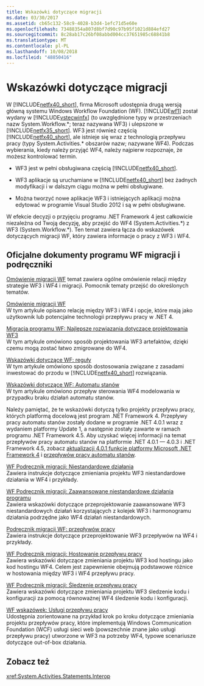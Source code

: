 ```yaml
---
title: Wskazówki dotyczące migracji
ms.date: 03/30/2017
ms.assetid: cb65c132-58c9-4028-b3d4-1efc71d5e60e
ms.openlocfilehash: 73488354a807d8bf7d90c97b95f1021d884efd27
ms.sourcegitcommit: 8c28ab17c26bf08abbd004cc37651985c68841b8
ms.translationtype: MT
ms.contentlocale: pl-PL
ms.lasthandoff: 10/08/2018
ms.locfileid: "48850416"
---
```

# <a name="migration-guidance"></a>Wskazówki dotyczące migracji
W [!INCLUDE[netfx40_short](../../../includes/netfx40-short-md.md)], firma Microsoft udostępnia drugą wersją główną systemu Windows Workflow Foundation (WF). [!INCLUDE[wf1](../../../includes/wf1-md.md)] został wydany w [!INCLUDE[vstecwinfx](../../../includes/vstecwinfx-md.md)] (to uwzględnione typy w przestrzeniach nazw System.Workflow.*; teraz nazywana WF3) i ulepszone w [!INCLUDE[netfx35_short](../../../includes/netfx35-short-md.md)]. WF3 jest również częścią [!INCLUDE[netfx40_short](../../../includes/netfx40-short-md.md)], ale istnieje się wraz z technologią przepływu pracy (typy System.Activities.\* obszarów nazw; nazywane WF4). Podczas wybierania, kiedy należy przyjąć WF4, należy najpierw rozpoznaje, że możesz kontrolować termin.  
  
-   WF3 jest w pełni obsługiwana częścią [!INCLUDE[netfx40_short](../../../includes/netfx40-short-md.md)].  
  
-   WF3 aplikacje są uruchamiane w [!INCLUDE[netfx40_short](../../../includes/netfx40-short-md.md)] bez żadnych modyfikacji i w dalszym ciągu można w pełni obsługiwane.  
  
-   Można tworzyć nowe aplikacje WF3 i istniejących aplikacji można edytować w programie Visual Studio 2012 i są w pełni obsługiwane.  
  
 W efekcie decyzji o przyjęciu programu .NET Framework 4 jest całkowicie niezależna od Twoją decyzję, aby przejść do WF4 (System.Activities.*) z WF3 (System.Workflow.\*). Ten temat zawiera łącza do wskazówek dotyczących migracji WF, który zawiera informacje o pracy z WF3 i WF4.  
  
## <a name="wf-migration-whitepapers-and-cookbooks"></a>Oficjalne dokumenty programu WF migracji i podręczniki  
 [Omówienie migracji WF](https://go.microsoft.com/fwlink/?LinkId=153873) temat zawiera ogólne omówienie relacji między strategie WF3 i WF4 i migracji. Pomocnik tematy przejść do określonych tematów.  
  
 [Omówienie migracji WF](https://go.microsoft.com/fwlink/?LinkId=153873)  
 W tym artykule opisano relację między WF3 i WF4 i opcje, które mają jako użytkownik lub potencjalne technologii przepływu pracy w .NET 4.  
  
 [Migracja programu WF: Najlepsze rozwiązania dotyczące projektowania WF3](https://go.microsoft.com/fwlink/?LinkId=153852)  
 W tym artykule omówiono sposób projektowania WF3 artefaktów, dzięki czemu mogą zostać łatwo zmigrowane do WF4.  
  
 [Wskazówki dotyczące WF: reguły](https://go.microsoft.com/fwlink/?LinkId=153854)  
 W tym artykule omówiono sposób dostosowania związane z zasadami inwestować do przodu w [!INCLUDE[netfx40_short](../../../includes/netfx40-short-md.md)] rozwiązania.  
  
 [Wskazówki dotyczące WF: Automatu stanów](https://go.microsoft.com/fwlink/?LinkId=153855)  
 W tym artykule omówiono przepływ sterowania WF4 modelowania w przypadku braku działań automatu stanów.  
  
 Należy pamiętać, że te wskazówki dotyczą tylko projekty przepływu pracy, których platformą docelową jest program .NET Framework 4. Przepływy pracy automatu stanów zostały dodane w programie .NET 4.0.1 wraz z wydaniem platformy Update 1, a następnie zostały zawarte w ramach programu .NET Framework 4.5. Aby uzyskać więcej informacji na temat przepływów pracy automatu stanów na platformie .NET 4.0.1 — 4.0.3 i .NET Framework 4.5, zobacz [aktualizacji 4.0.1 funkcje platformy Microsoft .NET Framework 4](https://msdn.microsoft.com/library/de3297bd-c3e1-4126-95be-2ed7fe2a98fc) i [przepływów pracy automatu stanów](../../../docs/framework/windows-workflow-foundation/state-machine-workflows.md).  
  
 [WF Podręcznik migracji: Niestandardowe działania](https://go.microsoft.com/fwlink/?LinkId=153856)  
 Zawiera instrukcje dotyczące zmieniania projektu WF3 niestandardowe działania w WF4 i przykłady.  
  
 [WF Podręcznik migracji: Zaawansowane niestandardowe działania programu](https://go.microsoft.com/fwlink/?LinkId=275560)  
 Zawiera wskazówki dotyczące przeprojektowanie zaawansowane WF3 niestandardowych działań korzystających z kolejek WF3 i harmonogramu działania podrzędne jako WF4 działań niestandardowych.  
  
 [Podręcznik migracji WF: przepływów pracy](https://go.microsoft.com/fwlink/?LinkId=153858)  
 Zawiera instrukcje dotyczące przeprojektowanie WF3 przepływów na WF4 i przykłady.  
  
 [WF Podręcznik migracji: Hostowanie przepływu pracy](https://go.microsoft.com/fwlink/?LinkId=275561)  
 Zawiera wskazówki dotyczące zmieniania projektu WF3 kod hostingu jako kod hostingu WF4. Celem jest zapewnienie obejmują podstawowe różnice w hostowania między WF3 i WF4 przepływu pracy.  
  
 [WF Podręcznik migracji: Śledzenie przepływu pracy](https://go.microsoft.com/fwlink/?LinkId=275562)  
 Zawiera wskazówki dotyczące zmieniania projektu WF3 śledzenie kodu i konfiguracji za pomocą równoważnej WF4 śledzenie kodu i konfiguracji.  
  
 [WF wskazówek: Usługi przepływu pracy](https://go.microsoft.com/fwlink/?LinkId=275564)  
 Udostępnia zorientowane na przykład krok po kroku dotyczące zmieniania projektu przepływów pracy, które implementują Windows Communication Foundation (WCF) usługi sieci web (powszechnie znane jako usługi przepływu pracy) utworzone w WF3 na potrzeby WF4, typowe scenariusze dotyczące out-of-box działania.  
  
## <a name="see-also"></a>Zobacz też  
 <xref:System.Activities.Statements.Interop>
